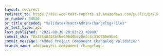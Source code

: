 ```yaml
---
layout: redirect
redirect_to: https://a8c-woo-test-reports.s3.amazonaws.com/public/pr/34520/api/index.html
pr_number: 34520
pr_title_encoded: "Validate+React+Admin+Changelog+Files"
pr_test_type: api
last_published: "2022-08-30 20:03:23 +0000"
commit_sha: f8a33548483bfbe40bd0be20edc4c316365e5be1
commit_message: "Added Project Component Changelog Validation"
branch_name: add/project-component-changelogs
---
```

